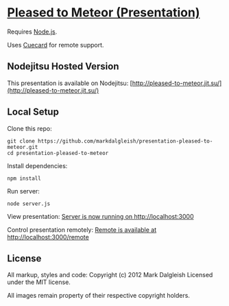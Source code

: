 # [Pleased to Meteor (Presentation)](http://pleased-to-meteor.jit.su/)

Requires [Node.js](http://nodejs.org/).

Uses [Cuecard](https://github.com/markdalgleish/cuecard) for remote support.

## Nodejitsu Hosted Version

This presentation is available on Nodejitsu: [http://pleased-to-meteor.jit.su/](http://pleased-to-meteor.jit.su/)

## Local Setup

Clone this repo:

```
git clone https://github.com/markdalgleish/presentation-pleased-to-meteor.git
cd presentation-pleased-to-meteor
```

Install dependencies:

```
npm install
```

Run server:

```
node server.js
```

View presentation: [Server is now running on http://localhost:3000](http://localhost:3000)

Control presentation remotely: [Remote is available at http://localhost:3000/remote](http://localhost:3000/remote)

## License
All markup, styles and code:
Copyright (c) 2012 Mark Dalgleish
Licensed under the MIT license.

All images remain property of their
respective copyright holders.